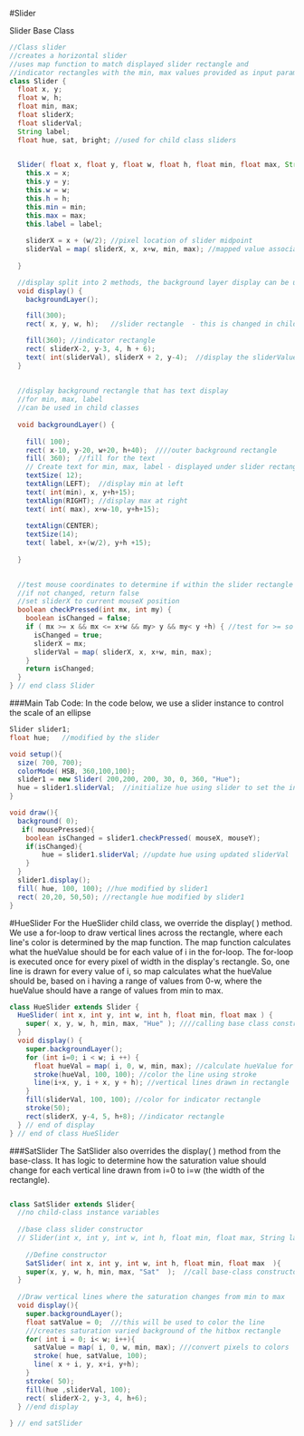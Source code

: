 #Slider

Slider Base Class

```java
//Class slider 
//creates a horizontal slider
//uses map function to match displayed slider rectangle and 
//indicator rectangles with the min, max values provided as input parameters
class Slider {
  float x, y;
  float w, h;
  float min, max;
  float sliderX;
  float sliderVal;
  String label;
  float hue, sat, bright; //used for child class sliders
 

  Slider( float x, float y, float w, float h, float min, float max, String label) {
    this.x = x;
    this.y = y;
    this.w = w;
    this.h = h;
    this.min = min;
    this.max = max;
    this.label = label; 
   
    sliderX = x + (w/2); //pixel location of slider midpoint
    sliderVal = map( sliderX, x, x+w, min, max); //mapped value associated with midpoint initialization
    
  }

  //display split into 2 methods, the background layer display can be used for child classes
  void display() {
    backgroundLayer();

    fill(300);
    rect( x, y, w, h);   //slider rectangle  - this is changed in child classes 

    fill(360); //indicator rectangle
    rect( sliderX-2, y-3, 4, h + 6);
    text( int(sliderVal), sliderX + 2, y-4);  //display the sliderValue, typecast to int to remove trailing fractional digits
  }
  
  
  //display background rectangle that has text display 
  //for min, max, label
  //can be used in child classes
  
  void backgroundLayer() {
   
    fill( 100); 
    rect( x-10, y-20, w+20, h+40);  ////outer background rectangle
    fill( 360);  //fill for the text
    // Create text for min, max, label - displayed under slider rectangle
    textSize( 12);
    textAlign(LEFT);  //display min at left
    text( int(min), x, y+h+15);
    textAlign(RIGHT); //display max at right
    text( int( max), x+w-10, y+h+15);
    
    textAlign(CENTER);
    textSize(14);
    text( label, x+(w/2), y+h +15);
  
  }

 
  //test mouse coordinates to determine if within the slider rectangle
  //if not changed, return false
  //set sliderX to current mouseX position
  boolean checkPressed(int mx, int my) {
    boolean isChanged = false;
    if ( mx >= x && mx <= x+w && my> y && my< y +h) { //test for >= so endpoints are included
      isChanged = true;
      sliderX = mx;
      sliderVal = map( sliderX, x, x+w, min, max);
    }
    return isChanged;
  }
} // end class Slider
```

###Main Tab Code: 
In the code below, we use a slider instance to control the scale of an ellipse 

```java
Slider slider1;
float hue;   //modified by the slider

void setup(){
  size( 700, 700);
  colorMode( HSB, 360,100,100);
  slider1 = new Slider( 200,200, 200, 30, 0, 360, "Hue");
  hue = slider1.sliderVal;  //initialize hue using slider to set the initial value
}

void draw(){
  background( 0);
   if( mousePressed){
    boolean isChanged = slider1.checkPressed( mouseX, mouseY);
    if(isChanged){
        hue = slider1.sliderVal; //update hue using updated sliderVal
    }
  }
  slider1.display();
  fill( hue, 100, 100); //hue modified by slider1
  rect( 20,20, 50,50); //rectangle hue modified by slider1 
}

```
#HueSlider
For the HueSlider child class, we override the display( ) method.  We use a for-loop to draw vertical lines across the rectangle, where each line's color is determined by the map function.  The map function calculates what the hueValue should be for each value of i in the for-loop.  The for-loop is executed once for every pixel of width in the display's rectangle. So, one line is drawn for every value of i, so map calculates what the hueValue should be, based on i having a range of values from 0-w, where the hueValue should have a range of values from min to max.  


```java
class HueSlider extends Slider {
  HueSlider( int x, int y, int w, int h, float min, float max ) {
    super( x, y, w, h, min, max, "Hue" ); ////calling base class constructor
  }
  void display() {
    super.backgroundLayer();
    for (int i=0; i < w; i ++) { 
      float hueVal = map( i, 0, w, min, max); //calculate hueValue for each vertical line drawn at (x+i,y) as i changes
      stroke(hueVal, 100, 100); //color the line using stroke
      line(i+x, y, i + x, y + h); //vertical lines drawn in rectangle
    }
    fill(sliderVal, 100, 100); //color for indicator rectangle
    stroke(50);
    rect(sliderX, y-4, 5, h+8); //indicator rectangle
  } // end of display
} // end of class HueSlider

```

###SatSlider
The SatSlider also overrides the display( ) method from the base-class.  It has logic to determine how the saturation value should change for each vertical line drawn from i=0 to i=w (the width of the rectangle).  

```java

class SatSlider extends Slider{
  //no child-class instance variables 
  
  //base class slider constructor
  // Slider(int x, int y, int w, int h, float min, float max, String label ){
  
    //Define constructor
    SatSlider( int x, int y, int w, int h, float min, float max  ){
    super(x, y, w, h, min, max, "Sat"  );  //call base-class constructor
  }
  
  //Draw vertical lines where the saturation changes from min to max
  void display(){
    super.backgroundLayer();
    float satValue = 0;  ///this will be used to color the line
    ///creates saturation varied background of the hitbox rectangle
    for( int i = 0; i< w; i++){
      satValue = map( i, 0, w, min, max); ///convert pixels to colors
      stroke( hue, satValue, 100);
      line( x + i, y, x+i, y+h);
    }
    stroke( 50);
    fill(hue ,sliderVal, 100);
    rect( sliderX-2, y-3, 4, h+6); 
  } //end display
  
} // end satSlider

```

